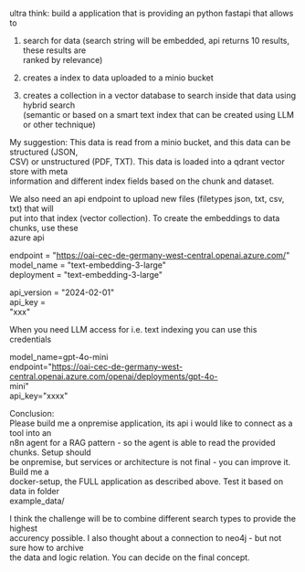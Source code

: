 ultra think: build a application that is providing an python fastapi that allows to            
                                                                                                  
   1. search for data (search string will be embedded, api returns 10 results, these results are  
   ranked by relevance)                                                                           
                                                                                                  
   2. creates a index to data uploaded to a minio bucket                                          
                                                                                                  
   3. creates a collection in a vector database to search inside that data using hybrid search    
   (semantic or based on a smart text index that can be created using LLM or other technique)     
                                                                                                  
   My suggestion: This data is read from a minio bucket, and this data can be structured (JSON,   
   CSV) or unstructured (PDF, TXT). This data is loaded into a qdrant vector store with meta      
   information and different index fields based on the chunk and dataset.                         
                                                                                                  
   We also need an api endpoint to upload new files (filetypes json, txt, csv, txt) that will     
   put into that index (vector collection). To create the embeddings to data chunks, use these    
   azure api                                                                                      
                                                                                                  
   endpoint = "https://oai-cec-de-germany-west-central.openai.azure.com/"                         
   model_name = "text-embedding-3-large"                                                          
   deployment = "text-embedding-3-large"                                                          
                                                                                                  
   api_version = "2024-02-01"                                                                     
   api_key =                                                                                      
   "xxx"         
                                                                                                  
   When you need LLM access for i.e. text indexing you can use this credentials                   
                                                                                                  
   model_name=gpt-4o-mini                                                                         
   endpoint="https://oai-cec-de-germany-west-central.openai.azure.com/openai/deployments/gpt-4o-  
   mini"                                                                                          
   api_key="xxxx"                                                                                              
                                                                                                  
                                                                                                  
   Conclusion:                                                                                    
   Please build me a onpremise application, its api i would like to connect as a tool into an     
   n8n agent for a RAG pattern - so the agent is able to read the provided chunks. Setup should   
   be onpremise, but services or architecture is not final - you can improve it. Build me a       
   docker-setup, the FULL application as described above. Test it based on data in folder         
   example_data/                                                                                  
                                                                                                  
   I think the challenge will be to combine different search types to provide the highest         
   accurency possible. I also thought about a connection to neo4j - but not sure how to archive   
   the data and logic relation. You can decide on the final concept.       
